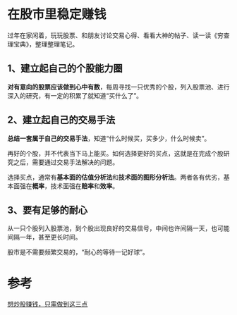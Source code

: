 在股市里稳定赚钱
====================
过年在家闲着，玩玩股票、和朋友讨论交易心得、看看大神的帖子、读一读《穷查理宝典》，整理整理笔记。

## 1、建立起自己的个股能力圈

**对有意向的股票应该做到心中有数**，每周寻找一只优秀的个股，列入股票池、进行深入的研究，有一定的积累了就知道“买什么了”。


## 2、建立起自己的交易手法

**总结一套属于自己的交易手法**，知道“什么时候买，买多少，什么时候卖”。

再好的个股，并不代表当下马上能买。如何选择更好的买点，这就是在完成个股研究之后，需要通过交易手法解决的问题。

选择买点，通常有**基本面的估值分析法**和**技术面的图形分析法**。两者各有优劣，基本面强在**概率**，技术面强在**赔率**和**效率**。


## 3、要有足够的耐心

从一只个股列入股票池，到个股出现良好的交易信号，中间也许间隔一天，也可能间隔一年，甚至更长时间。

股市是不需要频繁交易的，“耐心的等待一记好球”。


# 参考 
[想炒股赚钱，只需做到这三点](https://mp.weixin.qq.com/s/373NGRwCr5b3MJ2CWPGW_A)
